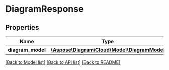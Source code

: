 # DiagramResponse

## Properties
Name | Type | Description | Notes
------------ | ------------- | ------------- | -------------
**diagram_model** | [**\Aspose\Diagram\Cloud\Model\DiagramModel**](DiagramModel.md) |  | [optional] 

[[Back to Model list]](../README.md#documentation-for-models) [[Back to API list]](../README.md#documentation-for-api-endpoints) [[Back to README]](../README.md)


